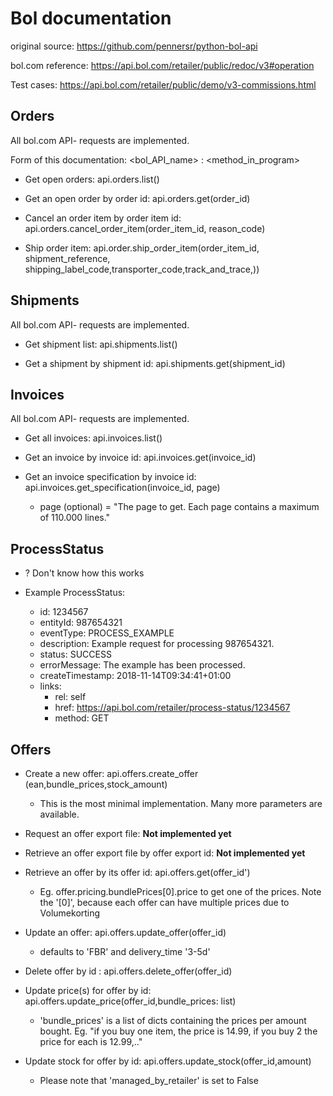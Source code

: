 # Bol documentation

original source: https://github.com/pennersr/python-bol-api

bol.com reference: https://api.bol.com/retailer/public/redoc/v3#operation

Test cases: https://api.bol.com/retailer/public/demo/v3-commissions.html

## Orders

All bol.com API- requests are implemented.

Form of this documentation: <bol_API_name> : <method_in_program>
  
- Get open orders: api.orders.list()

- Get an open order by order id: api.orders.get(order_id)

- Cancel an order item by order item id:
api.orders.cancel_order_item(order_item_id, reason_code)

- Ship order item: api.order.ship_order_item(order_item_id, 
shipment_reference, shipping_label_code,transporter_code,track_and_trace,))


## Shipments

All bol.com API- requests are implemented.


- Get shipment list: api.shipments.list()

- Get a shipment by shipment id: api.shipments.get(shipment_id)

## Invoices

All bol.com API- requests are implemented.

- Get all invoices: api.invoices.list()

- Get an invoice by invoice id: api.invoices.get(invoice_id)
- Get an invoice specification by invoice id:  api.invoices.get_specification(invoice_id, page)
    - page (optional) = "The page to get. Each page contains a maximum of 110.000 lines."


## ProcessStatus

- ? Don't know how this works

- Example ProcessStatus: 
    - id: 1234567
    - entityId: 987654321
    - eventType: PROCESS_EXAMPLE
    - description: Example request for processing 987654321.
    - status: SUCCESS
    - errorMessage: The example has been processed.
    - createTimestamp: 2018-11-14T09:34:41+01:00
    - links:
        - rel: self
        - href: https://api.bol.com/retailer/process-status/1234567
        - method: GET


## Offers
- Create a new offer: api.offers.create_offer
(ean,bundle_prices,stock_amount)
    - This is the most minimal implementation. Many more parameters are available.
    
- Request an offer export file: **Not implemented yet**
- Retrieve an offer export file by offer export id: **Not implemented yet**
- Retrieve an offer by its offer id: api.offers.get(offer_id')
    - Eg. offer.pricing.bundlePrices[0].price to get one of the prices. Note the '[0]', 
    because each offer can have multiple prices due to Volumekorting
 - Update an offer: api.offers.update_offer(offer_id)
    - defaults to 'FBR' and delivery_time '3-5d'
- Delete offer by id :  api.offers.delete_offer(offer_id)
- Update price(s) for offer by id: api.offers.update_price(offer_id,bundle_prices: list)
    - 'bundle_prices' is a list of dicts containing 
    the prices per amount bought. Eg. "if you buy one item, 
    the price is 14.99, if you buy 2 the price for each is 12.99,.."
- Update stock for offer by id: api.offers.update_stock(offer_id,amount)
    - Please note that 'managed_by_retailer' is set to False


